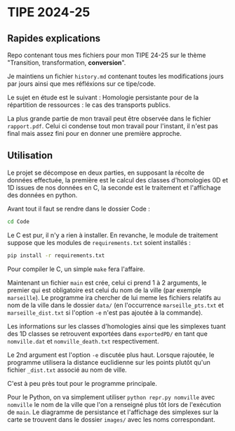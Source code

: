 # TIPE 2024-25

## Rapides explications

Repo contenant tous mes fichiers pour mon TIPE 24-25 sur le thème "Transition, transformation, **conversion**".

Je maintiens un fichier `history.md` contenant toutes les modifications jours par jours ainsi que mes réfléxions sur ce tipe/code.

Le sujet en étude est le suivant : Homologie persistante pour de la répartition de ressources : le cas des transports publics.

La plus grande partie de mon travail peut être observée dans le fichier `rapport.pdf`. Celui ci condense tout mon travail pour l'instant, il n'est pas final mais assez fini pour en donner une première approche.

## Utilisation

Le projet se décompose en deux parties, en supposant la récolte de données effectuée, la première est le calcul des classes d'homologies 0D et 1D issues de nos données en C, la seconde est le traitement et l'affichage des données en python.

Avant tout il faut se rendre dans le dossier Code :

```bash
cd Code
```

Le C est pur, il n'y a rien à installer. En revanche, le module de traitement suppose que les modules de `requirements.txt` soient installés :

```bash
pip install -r requirements.txt
```

Pour compiler le C, un simple `make` fera l'affaire.

Maintenant un fichier `main` est crée, celui ci prend 1 à 2 arguments, le premier qui est obligatoire est celui du nom de la ville (par exemple `marseille`). Le programme ira chercher de lui meme les fichiers relatifs au nom de la ville dans le dossier `data/` (en l'occurrence `marseille_pts.txt` et `marseille_dist.txt` si l'option `-e` n'est pas ajoutée à la commande). 

Les informations sur les classes d'homologies ainsi que les simplexes tuant des 1D classes se retrouvent exportées dans `exportedPD/` en tant que `nomville.dat` et `nomville_death.txt` respectivement.

Le 2nd argument est l'option `-e` discutée plus haut. Lorsque rajoutée, le programme utilisera la distance euclidienne sur les points plutôt qu'un fichier `_dist.txt` associé au nom de ville.

C'est à peu près tout pour le programme principale.

Pour le Python, on va simplement utiliser `python repr.py nomville` avec `nomville` le nom de la ville que l'on a renseigné plus tôt lors de l'exécution de `main`. Le diagramme de persistance et l'affichage des simplexes sur la carte se trouvent dans le dossier `images/` avec les noms correspondant.